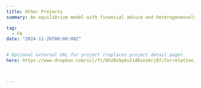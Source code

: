```yaml
---
title: Other Projects
summary: An equilibrium model with financial advice and heterogeneously sophisticated agents, draft coming soon.

tag: 
  - FA
date: "2024-11-26T00:00:00Z"


# Optional external URL for project (replaces project detail page).
here: https://www.dropbox.com/scl/fi/bh20o5p6u21d6uiokrj87/Correlation_Neglect.pdf?rlkey=jvfduclbeyvos48pekwm3vzp4&st=noak5alv&dl=0



---
```



